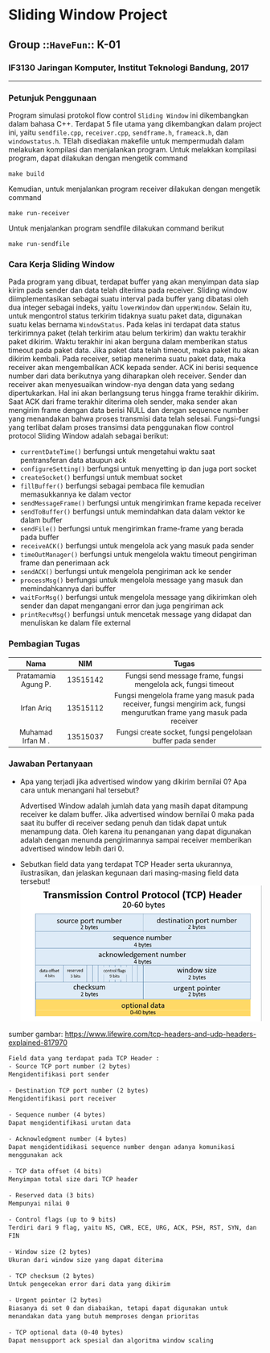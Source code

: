 # Sliding Window Project
## Group ::`HaveFun`:: K-01
### IF3130 Jaringan Komputer, Institut Teknologi Bandung, 2017
---------------------------------------------------------------
### Petunjuk Penggunaan
Program simulasi protokol flow control `Sliding Window` ini dikembangkan dalam bahasa C++. Terdapat 5 file utama yang dikembangkan dalam project ini, yaitu `sendfile.cpp`, `receiver.cpp`, `sendframe.h`, `frameack.h`, dan `windowstatus.h`. TElah disediakan makefile untuk mempermudah dalam melakukan kompilasi dan menjalankan program.
Untuk melakkan kompilasi program, dapat dilakukan dengan mengetik command
```
make build
```
Kemudian, untuk menjalankan program receiver dilakukan dengan mengetik command
```
make run-receiver
```
Untuk menjalankan program sendfile dilakukan command berikut
```
make run-sendfile
```

### Cara Kerja Sliding Window
Pada program yang dibuat, terdapat buffer yang akan menyimpan data siap kirim pada sender dan data telah diterima pada receiver. Sliding window diimplementasikan sebagai suatu interval pada buffer yang dibatasi oleh dua integer sebagai indeks, yaitu `lowerWindow` dan `upperWindow`. Selain itu, untuk mengontrol status terkirim tidaknya suatu paket data, digunakan suatu kelas bernama `WindowStatus`. Pada kelas ini terdapat data status terkirimnya paket (telah terkirim atau belum terkirim) dan waktu terakhir paket dikirim. Waktu terakhir ini akan berguna dalam memberikan status timeout pada paket data. Jika paket data telah timeout, maka paket itu akan dikirim kembali. Pada receiver, setiap menerima suatu paket data, maka receiver akan mengembalikan ACK kepada sender. ACK ini berisi sequence number dari data berikutnya yang diharapkan oleh receiver. Sender dan receiver akan menyesuaikan window-nya dengan data yang sedang dipertukarkan. Hal ini akan berlangsung terus hingga frame terakhir dikirim. Saat ACK dari frame terakhir diterima oleh sender, maka sender akan mengirim frame dengan data berisi NULL dan dengan sequence number yang menandakan bahwa proses transmisi data telah selesai.
Fungsi-fungsi yang terlibat dalam proses transimsi data penggunakan flow control protocol Sliding Window adalah sebagai berikut:
- `currentDateTime()` berfungsi untuk mengetahui waktu saat pentransferan data ataupun ack
- `configureSetting()` berfungsi untuk menyetting ip dan juga port socket
- `createSocket()` berfungsi untuk membuat socket
- `fillBuffer()` berfungsi sebagai pembaca file kemudian memasukkannya ke dalam vector
- `sendMessageFrame()` berfungsi untuk mengirimkan frame kepada receiver
- `sendToBuffer()` berfungsi untuk memindahkan data dalam vektor ke dalam buffer
- `sendFile()` berfungsi untuk mengirimkan frame-frame yang berada pada buffer
- `receiveACK()` berfungsi untuk mengelola ack yang masuk pada sender
- `timeOutManager()` berfungsi untuk mengelola waktu timeout pengiriman frame dan penerimaan ack
- `sendACK()` berfungsi untuk mengelola pengiriman ack ke sender
- `processMsg()` berfungsi untuk mengelola message yang masuk dan memindahkannya dari buffer
- `waitForMsg()` berfungsi untuk mengelola message yang dikirimkan oleh sender dan dapat mengangani error dan juga pengiriman ack
- `printRecvMsg()` berfungsi untuk mencetak message yang didapat dan menuliskan ke dalam file external

### Pembagian Tugas
| Nama | NIM | Tugas  | 
|:-:|:-:|:-:|
|Pratamamia Agung P.| 13515142  | Fungsi send message frame, fungsi mengelola ack, fungsi timeout    |
|  Irfan Ariq | 13515112  | Fungsi mengelola frame yang masuk pada receiver, fungsi mengirim ack, fungsi mengurutkan frame yang masuk pada receiver |
| Muhamad Irfan M . |  13515037 | Fungsi create socket, fungsi pengelolaan buffer pada sender  |

### Jawaban Pertanyaan
- Apa yang terjadi jika advertised window yang dikirim bernilai 0? Apa cara untuk menangani hal tersebut?

    Advertised Window adalah jumlah data yang masih dapat ditampung receiver ke dalam buffer. Jika advertised window bernilai 0 maka pada saat itu buffer di receiver sedang penuh dan tidak dapat untuk menampung data. Oleh karena itu penanganan yang dapat digunakan adalah dengan menunda pengirimannya sampai receiver memberikan advertised window lebih dari 0.

- Sebutkan field data yang terdapat TCP Header serta ukurannya, ilustrasikan, dan jelaskan kegunaan dari masing-masing field data tersebut!
![TCP Header](tcp-header.png)

sumber gambar: https://www.lifewire.com/tcp-headers-and-udp-headers-explained-817970
    
    Field data yang terdapat pada TCP Header :
    - Source TCP port number (2 bytes) 
    Mengidentifikasi port sender

    - Destination TCP port number (2 bytes)
    Mengidentifikasi port receiver
 
    - Sequence number (4 bytes)
    Dapat mengidentifikasi urutan data
 
    - Acknowledgment number (4 bytes)
    Dapat mengidentidikasi sequence number dengan adanya komunikasi menggunakan ack
 
    - TCP data offset (4 bits)
    Menyimpan total size dari TCP header
 
    - Reserved data (3 bits)
    Mempunyai nilai 0
 
    - Control flags (up to 9 bits)
    Terdiri dari 9 flag, yaitu NS, CWR, ECE, URG, ACK, PSH, RST, SYN, dan FIN
 
    - Window size (2 bytes)
 	Ukuran dari window size yang dapat diterima

    - TCP checksum (2 bytes)
    Untuk pengecekan error dari data yang dikirim
 
    - Urgent pointer (2 bytes)
    Biasanya di set 0 dan diabaikan, tetapi dapat digunakan untuk menandakan data yang butuh memproses dengan prioritas
 
    - TCP optional data (0-40 bytes)
    Dapat mensupport ack spesial dan algoritma window scaling

